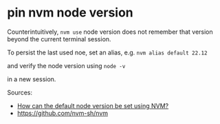 # pin nvm node version

Counterintuitively, `nvm use` node version does not remember that version beyond the current terminal session.

To persist the last used noe, set an alias, e.g. 
`nvm alias default 22.12`

and verify the node version using
`node -v`

in a new session.

Sources:
- [How can the default node version be set using NVM?](https://stackoverflow.com/questions/47190861/how-can-the-default-node-version-be-set-using-nvm)
- https://github.com/nvm-sh/nvm